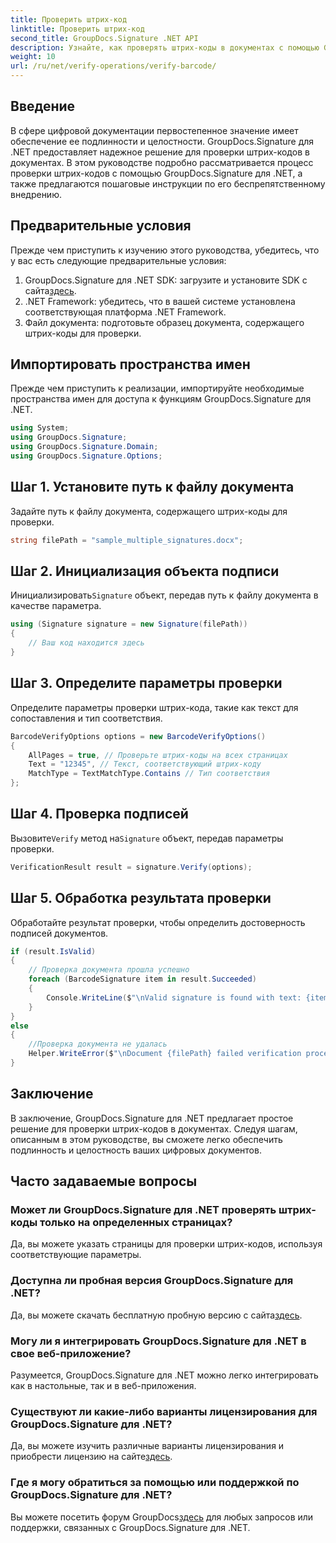 ```yaml
---
title: Проверить штрих-код
linktitle: Проверить штрих-код
second_title: GroupDocs.Signature .NET API
description: Узнайте, как проверять штрих-коды в документах с помощью GroupDocs.Signature для .NET. Следуйте нашему пошаговому руководству для беспрепятственного внедрения.
weight: 10
url: /ru/net/verify-operations/verify-barcode/
---
```

## Введение
В сфере цифровой документации первостепенное значение имеет обеспечение ее подлинности и целостности. GroupDocs.Signature для .NET предоставляет надежное решение для проверки штрих-кодов в документах. В этом руководстве подробно рассматривается процесс проверки штрих-кодов с помощью GroupDocs.Signature для .NET, а также предлагаются пошаговые инструкции по его беспрепятственному внедрению.
## Предварительные условия
Прежде чем приступить к изучению этого руководства, убедитесь, что у вас есть следующие предварительные условия:
1.  GroupDocs.Signature для .NET SDK: загрузите и установите SDK с сайта[здесь](https://releases.groupdocs.com/signature/net/).
2. .NET Framework: убедитесь, что в вашей системе установлена соответствующая платформа .NET Framework.
3. Файл документа: подготовьте образец документа, содержащего штрих-коды для проверки.

## Импортировать пространства имен
Прежде чем приступить к реализации, импортируйте необходимые пространства имен для доступа к функциям GroupDocs.Signature для .NET.
```csharp
using System;
using GroupDocs.Signature;
using GroupDocs.Signature.Domain;
using GroupDocs.Signature.Options;
```
## Шаг 1. Установите путь к файлу документа
Задайте путь к файлу документа, содержащего штрих-коды для проверки.
```csharp
string filePath = "sample_multiple_signatures.docx";
```
## Шаг 2. Инициализация объекта подписи
 Инициализировать`Signature` объект, передав путь к файлу документа в качестве параметра.
```csharp
using (Signature signature = new Signature(filePath))
{
    // Ваш код находится здесь
}
```
## Шаг 3. Определите параметры проверки
Определите параметры проверки штрих-кода, такие как текст для сопоставления и тип соответствия.
```csharp
BarcodeVerifyOptions options = new BarcodeVerifyOptions()
{
    AllPages = true, // Проверьте штрих-коды на всех страницах
    Text = "12345", // Текст, соответствующий штрих-коду
    MatchType = TextMatchType.Contains // Тип соответствия
};
```
## Шаг 4. Проверка подписей
 Вызовите`Verify` метод на`Signature` объект, передав параметры проверки.
```csharp
VerificationResult result = signature.Verify(options);
```
## Шаг 5. Обработка результата проверки
Обработайте результат проверки, чтобы определить достоверность подписей документов.
```csharp
if (result.IsValid)
{
    // Проверка документа прошла успешно
    foreach (BarcodeSignature item in result.Succeeded)
    {
        Console.WriteLine($"\nValid signature is found with text: {item.Text} and type: {item.EncodeType.TypeName}.");
    }
}
else
{
    //Проверка документа не удалась
    Helper.WriteError($"\nDocument {filePath} failed verification process.");
}
```

## Заключение
В заключение, GroupDocs.Signature для .NET предлагает простое решение для проверки штрих-кодов в документах. Следуя шагам, описанным в этом руководстве, вы сможете легко обеспечить подлинность и целостность ваших цифровых документов.
## Часто задаваемые вопросы
### Может ли GroupDocs.Signature для .NET проверять штрих-коды только на определенных страницах?
Да, вы можете указать страницы для проверки штрих-кодов, используя соответствующие параметры.
### Доступна ли пробная версия GroupDocs.Signature для .NET?
 Да, вы можете скачать бесплатную пробную версию с сайта[здесь](https://releases.groupdocs.com/).
### Могу ли я интегрировать GroupDocs.Signature для .NET в свое веб-приложение?
Разумеется, GroupDocs.Signature для .NET можно легко интегрировать как в настольные, так и в веб-приложения.
### Существуют ли какие-либо варианты лицензирования для GroupDocs.Signature для .NET?
 Да, вы можете изучить различные варианты лицензирования и приобрести лицензию на сайте[здесь](https://purchase.groupdocs.com/buy).
### Где я могу обратиться за помощью или поддержкой по GroupDocs.Signature для .NET?
 Вы можете посетить форум GroupDocs[здесь](https://forum.groupdocs.com/c/signature/13) для любых запросов или поддержки, связанных с GroupDocs.Signature для .NET.